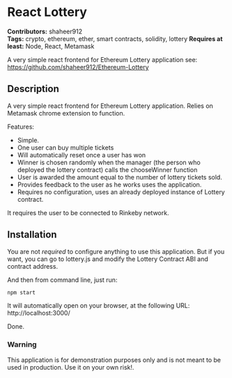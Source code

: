 # React Lottery
**Contributors:** shaheer912  
**Tags:** crypto, ethereum, ether, smart contracts, solidity, lottery
**Requires at least:** Node, React, Metamask

A very simple react frontend for Ethereum Lottery application
see:
https://github.com/shaheer912/Ethereum-Lottery

## Description

A very simple react frontend for Ethereum Lottery application. Relies on Metamask chrome extension to function.

Features:

* Simple.
* One user can buy multiple tickets
* Will automatically reset once a user has won
* Winner is chosen randomly when the manager (the person who deployed the lottery contract) calls the chooseWinner function
* User is awarded the amount equal to the number of lottery tickets sold.
* Provides feedback to the user as he works uses the application.
* Requires no configuration, uses an already deployed instance of Lottery contract.

It requires the user to be connected to Rinkeby network.

## Installation

You are not *required* to configure anything to use this application. 
But if you want, you can go to lottery.js and modify the Lottery Contract ABI and contract address.

And then from command line, just run:
```js
npm start
```

It will automatically open on your browser, at the following URL:
http://localhost:3000/

Done.

### Warning
This application is for demonstration purposes only and is not meant to be used in production. Use it on your own risk!.
